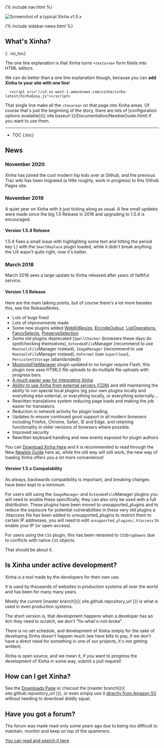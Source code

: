 {% include nav.html %}

![Screenshot of a typical Xinha v1.5.x](https://s3-us-west-1.amazonaws.com/xinha/screenshots/xinha-1.jpg)

{% include sidebar-news.html %}


## What's Xinha?
{: .no_toc}

The one line explanation is that Xinha turns `<textarea>` form fields into HTML editors.

We can do better than a one line explanation though, because you can **add Xinha to your site with one line**!

```
  <script src="//s3-us-west-1.amazonaws.com/xinha/xinha-latest/XinhaEasy.js"></script>
```

That single line make all the `<texarea>` on that page into Xinha areas.  Of course that's just the beginning of the story, there are lots of [configuration options available]({{ site.baseurl }}/Documentation/NewbieGuide.html) if you want to use them.

---

* TOC
{:toc}

## News

### November 2020 

Xinha has joined the cool modern hip kids over at Github, and the previous Trac wiki has been migrated (a little roughly, work in progress) to this Github Pages site.

### November 2019

A quiet year on Xinha with it just ticking along as usual.  A few small updates were made since the big 1.5 Release in 2018 and upgrading to 1.5.4 is encouraged.

####  Version 1.5.4 Release 

1.5.4 fixes a small issue with highlighting some text and hitting the period key (.) with the `SmartReplace` plugin loaded, while it didn't break anything the UX wasn't quite right, now it's better.

### March 2018

March 2018 sees a large update to Xinha released after years of faithful service.

####  Version 1.5 Release 
Here are the main talking points, but of course there's a lot more besides this, see the ReleaseNotes.

  * Lots of bugs fixed
  * Lots of improvements made
  * Some new plugins added [WebKitResize](Documentation/Plugins/WebKitResize.html), [EncodeOutput](Documentation/Plugins/EncodeOutput.html), [ListOperations](Documentation/Plugins/ListOperations.html), [FancySelects](Documentation/Plugins/FancySelects.html), [PreserveSelection](Documentation/Plugins/PreserveSelection.html)
  * Some old plugins deprecated (`SpellChecker` (browsers these days do spellchecking themselves), `ExtendedFile`Manager (recommend to use `MootoolsFile`Manager instead), `ImageManager` (recommend to use `MootoolsFile`Manager instead), `UnFormat` (use `SuperClean`), `PersistentStorage` (abandonded)) 
  * [MootoolsFileManager](Documentation/Plugins/MootoolsFileManager.html) plugin updated to no longer require Flash, this plugin now uses HTML5 file uploads to do multiple file uploads with progress bars.
  * [A much easier way for integrating Xinha](Documentation/NewbieGuide.html)
  * [Ability to use Xinha from external servers (CDN)](Documentation/NewbieGuide/InstallingXinha.html) and still maintaining the ability to run special local plugins (eg your own plugins locally and everything else external, or everything locally, or everything externally...
  * Rewritten translations system reducing page loads and making the job easier for translators.
  * Reduction in network activity for plugin loading.
  * Updates to ensure continued good support in all modern browsers including Firefox, Chrome, Safari, IE and Edge, and retaining functionality in older versions of browsers where possible.
  * Improved security
  * Rewritten keyboard handling and new events exposed for plugin authors

You can [Download Xinha Here](DownloadXinha.html) and it is recommended to read through the New [Newbie Guide](Documentation/NewbieGuide.html) here as, while the old way will still work, the new way of loading Xinha offers you a lot more convenience!

#### Version 1.5.x Compatability 

As always, backwards compatibility is important, and breaking changes have been kept to a minimum.  

For users still using the `ImageManager` and `ExtendedFile`Manager plugins you will need to enable these specifically, they can also only be used with a full distribution.  These plugins have been moved to unsupported_plugins and to reduce the exposure for potential vulnerabilities in these very old plugins a .htaccess file has been added to unsupported_plugins to restrict them to certain IP addresses, you will need to edit `unsupported_plugins/.htaccess` to enable your IP (or open-access).

For users using the `CSS` plugin, this has been renamed to `CSSDropDowns` due to conflicts with native `CSS` objects.

That should be about it.

## Is Xinha under active development?

Xinha is a tool made by the developers for their own use.  

It is used by thousands of websites in production systems all over the world and has been for many many years.

Mostly the current [master branch]({{ site.github.repository_url }})  is what is used in even production systems.

The short version is, that development happens when a developer has an itch they need to scratch, we don't "fix-what's-not-broke".

There is no set schedule, and development of Xinha simply for the sake of developing Xinha doesn't happen much (we have bills to pay, if we don't have a direct need for something in one of our projects, it's not getting written).

Xinha is open source, and we mean it, if you want to progress the development of Xinha in some way, submit a pull request!

## How can I get Xinha? 

See the [Downloads Page](DownloadsPage.html) or checout the [master branch]({{ site.github.repository_url }}), or even simply use it [directly from Amazon S3](Documentation/NewbieGuide.html) without needing to download diddly squat.

## Have you got a forum? 

The forum was made read-only some years ago due to being too difficult to maintain, monitor and keep on top of the spammers.

[You can read and search it here](http://www.xinha.org/punbb/index.php)
